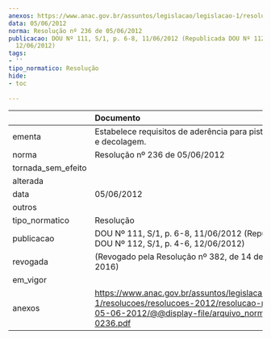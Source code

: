 ```yaml
---
anexos: https://www.anac.gov.br/assuntos/legislacao/legislacao-1/resolucoes/resolucoes-2012/resolucao-no-236-de-05-06-2012/@@display-file/arquivo_norma/RA2012-0236.pdf
data: 05/06/2012
norma: Resolução nº 236 de 05/06/2012
publicacao: DOU Nº 111, S/1, p. 6-8, 11/06/2012 (Republicada DOU Nº 112, S/1, p. 4-6,
  12/06/2012)
tags:
- ''
tipo_normatico: Resolução
hide: 
- toc 
 
---
```


|                    | Documento                                                                                                                                                       |
|:-------------------|:----------------------------------------------------------------------------------------------------------------------------------------------------------------|
| ementa             | Estabelece requisitos de aderência para pistas de pouso e decolagem.                                                                                            |
| norma              | Resolução nº 236 de 05/06/2012                                                                                                                                  |
| tornada_sem_efeito |                                                                                                                                                                 |
| alterada           |                                                                                                                                                                 |
| data               | 05/06/2012                                                                                                                                                      |
| outros             |                                                                                                                                                                 |
| tipo_normatico     | Resolução                                                                                                                                                       |
| publicacao         | DOU Nº 111, S/1, p. 6-8, 11/06/2012 (Republicada DOU Nº 112, S/1, p. 4-6, 12/06/2012)                                                                           |
| revogada           | (Revogado pela Resolução nº 382, de 14 de junho de 2016)                                                                                                        |
| em_vigor           |                                                                                                                                                                 |
| anexos             | https://www.anac.gov.br/assuntos/legislacao/legislacao-1/resolucoes/resolucoes-2012/resolucao-no-236-de-05-06-2012/@@display-file/arquivo_norma/RA2012-0236.pdf |